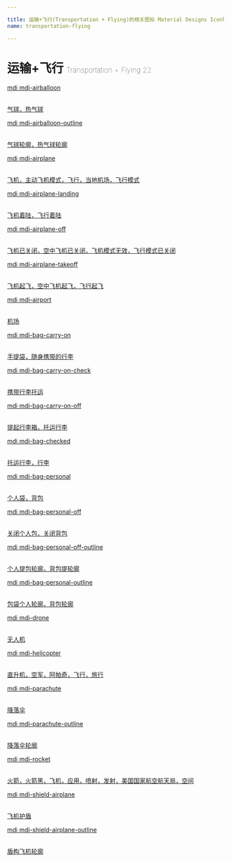 ```yaml
---

title: 运输+飞行(Transportation + Flying)的相关图标 Material Designs Icon转svg、png下载
name: transportation-flying

---
```


# 运输+飞行  <small style="font-size: 60%;font-weight: 100">Transportation + Flying <span class="badge-secondary badge">22</span> </small>

<search tag="transportation-flying" :size="96"/>

<div class="icon-list row" id="search-show"><a href="/icon/airballoon.html" class="icon-item col-6 col-sm-4 col-md-2"><div class="icon-item-inner"><i class="mdi mdi-airballoon"></i><p><span>mdi mdi-airballoon</span></p> <p><br> 气球，热气球</p></div></a><a href="/icon/airballoon-outline.html" class="icon-item col-6 col-sm-4 col-md-2"><div class="icon-item-inner"><i class="mdi mdi-airballoon-outline"></i><p><span>mdi mdi-airballoon-outline</span></p> <p><br> 气球轮廓，热气球轮廓</p></div></a><a href="/icon/airplane.html" class="icon-item col-6 col-sm-4 col-md-2"><div class="icon-item-inner"><i class="mdi mdi-airplane"></i><p><span>mdi mdi-airplane</span></p> <p><br> 飞机，主动飞机模式，飞行，当地机场，飞行模式</p></div></a><a href="/icon/airplane-landing.html" class="icon-item col-6 col-sm-4 col-md-2"><div class="icon-item-inner"><i class="mdi mdi-airplane-landing"></i><p><span>mdi mdi-airplane-landing</span></p> <p><br> 飞机着陆，飞行着陆</p></div></a><a href="/icon/airplane-off.html" class="icon-item col-6 col-sm-4 col-md-2"><div class="icon-item-inner"><i class="mdi mdi-airplane-off"></i><p><span>mdi mdi-airplane-off</span></p> <p><br> 飞机已关闭，空中飞机已关闭，飞机模式无效，飞行模式已关闭</p></div></a><a href="/icon/airplane-takeoff.html" class="icon-item col-6 col-sm-4 col-md-2"><div class="icon-item-inner"><i class="mdi mdi-airplane-takeoff"></i><p><span>mdi mdi-airplane-takeoff</span></p> <p><br> 飞机起飞，空中飞机起飞，飞行起飞</p></div></a><a href="/icon/airport.html" class="icon-item col-6 col-sm-4 col-md-2"><div class="icon-item-inner"><i class="mdi mdi-airport"></i><p><span>mdi mdi-airport</span></p> <p><br> 机场</p></div></a><a href="/icon/bag-carry-on.html" class="icon-item col-6 col-sm-4 col-md-2"><div class="icon-item-inner"><i class="mdi mdi-bag-carry-on"></i><p><span>mdi mdi-bag-carry-on</span></p> <p><br> 手提袋，随身携带的行李</p></div></a><a href="/icon/bag-carry-on-check.html" class="icon-item col-6 col-sm-4 col-md-2"><div class="icon-item-inner"><i class="mdi mdi-bag-carry-on-check"></i><p><span>mdi mdi-bag-carry-on-check</span></p> <p><br> 携带行李托运</p></div></a><a href="/icon/bag-carry-on-off.html" class="icon-item col-6 col-sm-4 col-md-2"><div class="icon-item-inner"><i class="mdi mdi-bag-carry-on-off"></i><p><span>mdi mdi-bag-carry-on-off</span></p> <p><br> 提起行李箱，托运行李</p></div></a><a href="/icon/bag-checked.html" class="icon-item col-6 col-sm-4 col-md-2"><div class="icon-item-inner"><i class="mdi mdi-bag-checked"></i><p><span>mdi mdi-bag-checked</span></p> <p><br> 托运行李，行李</p></div></a><a href="/icon/bag-personal.html" class="icon-item col-6 col-sm-4 col-md-2"><div class="icon-item-inner"><i class="mdi mdi-bag-personal"></i><p><span>mdi mdi-bag-personal</span></p> <p><br> 个人袋，背包</p></div></a><a href="/icon/bag-personal-off.html" class="icon-item col-6 col-sm-4 col-md-2"><div class="icon-item-inner"><i class="mdi mdi-bag-personal-off"></i><p><span>mdi mdi-bag-personal-off</span></p> <p><br> 关闭个人包，关闭背包</p></div></a><a href="/icon/bag-personal-off-outline.html" class="icon-item col-6 col-sm-4 col-md-2"><div class="icon-item-inner"><i class="mdi mdi-bag-personal-off-outline"></i><p><span>mdi mdi-bag-personal-off-outline</span></p> <p><br> 个人提包轮廓，背包提轮廓</p></div></a><a href="/icon/bag-personal-outline.html" class="icon-item col-6 col-sm-4 col-md-2"><div class="icon-item-inner"><i class="mdi mdi-bag-personal-outline"></i><p><span>mdi mdi-bag-personal-outline</span></p> <p><br> 包袋个人轮廓，背包轮廓</p></div></a><a href="/icon/drone.html" class="icon-item col-6 col-sm-4 col-md-2"><div class="icon-item-inner"><i class="mdi mdi-drone"></i><p><span>mdi mdi-drone</span></p> <p><br> 无人机</p></div></a><a href="/icon/helicopter.html" class="icon-item col-6 col-sm-4 col-md-2"><div class="icon-item-inner"><i class="mdi mdi-helicopter"></i><p><span>mdi mdi-helicopter</span></p> <p><br> 直升机，空军，阿帕奇，飞行，旅行</p></div></a><a href="/icon/parachute.html" class="icon-item col-6 col-sm-4 col-md-2"><div class="icon-item-inner"><i class="mdi mdi-parachute"></i><p><span>mdi mdi-parachute</span></p> <p><br> 降落伞</p></div></a><a href="/icon/parachute-outline.html" class="icon-item col-6 col-sm-4 col-md-2"><div class="icon-item-inner"><i class="mdi mdi-parachute-outline"></i><p><span>mdi mdi-parachute-outline</span></p> <p><br> 降落伞轮廓</p></div></a><a href="/icon/rocket.html" class="icon-item col-6 col-sm-4 col-md-2"><div class="icon-item-inner"><i class="mdi mdi-rocket"></i><p><span>mdi mdi-rocket</span></p> <p><br> 火箭，火箭黑，飞机，应用，喷射，发射，美国国家航空航天局，空间</p></div></a><a href="/icon/shield-airplane.html" class="icon-item col-6 col-sm-4 col-md-2"><div class="icon-item-inner"><i class="mdi mdi-shield-airplane"></i><p><span>mdi mdi-shield-airplane</span></p> <p><br> 飞机护盾</p></div></a><a href="/icon/shield-airplane-outline.html" class="icon-item col-6 col-sm-4 col-md-2"><div class="icon-item-inner"><i class="mdi mdi-shield-airplane-outline"></i><p><span>mdi mdi-shield-airplane-outline</span></p> <p><br> 盾构飞机轮廓</p></div></a></div>

